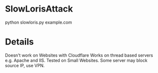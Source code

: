 # SlowLorisAttack
python slowloris.py example.com

# Details
Doesn't work on Websites with Cloudflare
Works on thread based servers e.g. Apache and IIS.
Tested on Small Websites.
Some server may block source IP, use VPN.
